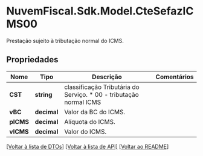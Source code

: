 # NuvemFiscal.Sdk.Model.CteSefazICMS00
Prestação sujeito à tributação normal do ICMS.

## Propriedades

Nome | Tipo | Descrição | Comentários
------------ | ------------- | ------------- | -------------
**CST** | **string** | classificação Tributária do Serviço.  * 00 - tributação normal ICMS | 
**vBC** | **decimal** | Valor da BC do ICMS. | 
**pICMS** | **decimal** | Alíquota do ICMS. | 
**vICMS** | **decimal** | Valor do ICMS. | 

[[Voltar à lista de DTOs]](../README.md#documentation-for-models) [[Voltar à lista de API]](../README.md#documentation-for-api-endpoints) [[Voltar ao README]](../README.md)

